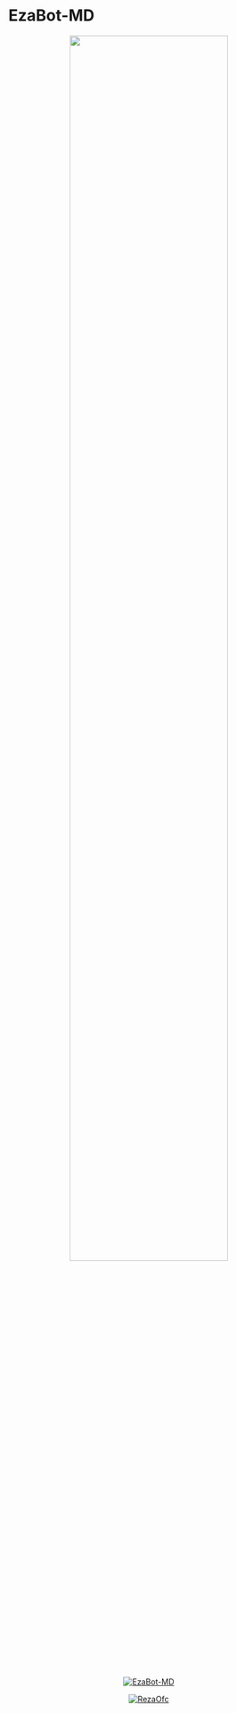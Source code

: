 # EzaBot-MD

<p align="center">
	<img src="https://telegra.ph/file/0e39bf30a5f2d12e14c51.jpg" width="75%" style="margin-left: auto;margin-right: auto;display: block;">


</p>
<p align="center">
<a href="#"><img title="EzaBot-MD" src="https://img.shields.io/badge/EzaBot-MD-green?colorA=%23ff0000&colorB=%23017e40&style=for-the-badge"></a>
</p>
<p align="center">
<a href=""><img title="RezaOfc" src="https://img.shields.io/badge/Author-RezaOfc-red.svg?style=for-the-badge&logo=github"></a>
</p>
<p align="center">
